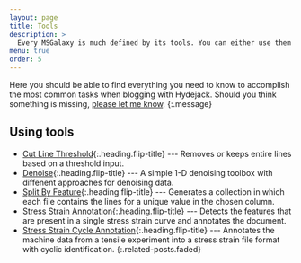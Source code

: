 ```yaml
---
layout: page
title: Tools
description: >
  Every MSGalaxy is much defined by its tools. You can either use them as a user, install them as an admin, or contribute to the community by writing tools or preparing them for use with MSGalaxy as a tool developer.
menu: true
order: 5
---
```


Here you should be able to find everything you need to know to accomplish the most common tasks when blogging with Hydejack.
Should you think something is missing, [please let me know](mailto:vishrutrao@tamu.com).
{:.message}


## Using tools
* [Cut Line Threshold]{:.heading.flip-title} --- Removes or keeps entire lines based on a threshold input.
* [Denoise]{:.heading.flip-title} --- A simple 1-D denoising toolbox with diffenent approaches for denoising data.
* [Split By Feature]{:.heading.flip-title} --- Generates a collection in which each file contains the lines for a unique value in the chosen column.
* [Stress Strain Annotation]{:.heading.flip-title} --- Detects the features that are present in a single stress strain curve and annotates the document.
* [Stress Strain Cycle Annotation]{:.heading.flip-title} --- Annotates the machine data from a tensile experiment into a
  stress strain file format with cyclic identification.
{:.related-posts.faded}


[Cut Line Threshold]: Cut_Line_Threshold.md
[Denoise]: Denoise.md
[Split By Feature]: Split_By_Feature.md
[Stress Strain Annotation]: Stress_Strain_Annotation.md
[Stress Strain Cycle Annotation]: Stress_Strain_Cycle_Annotation.md
